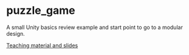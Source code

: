 # puzzle_game
A small Unity basics review example and start point to go to a modular design.

[Teaching material and slides](https://glantucan.github.io/puzzle_game/)
